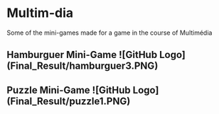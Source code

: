 # Multim-dia
Some of the mini-games made for a game in the course of Multimédia
<h2> Hamburguer Mini-Game
![GitHub Logo](Final_Result/hamburguer3.PNG)
<h2> Puzzle Mini-Game
![GitHub Logo](Final_Result/puzzle1.PNG)
